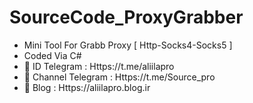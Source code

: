 # SourceCode_ProxyGrabber
- Mini Tool For Grabb Proxy [ Http-Socks4-Socks5 ]
- Coded Via C#
- 🔱 ID Telegram : Https://t.me/aliilapro
- 🔱 Channel Telegram : Https://t.me/Source_pro
- 🔱 Blog : Https://aliilapro.blog.ir
